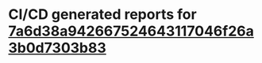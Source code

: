 # CI/CD generated reports for [7a6d38a942667524643117046f26a3b0d7303b83](https://github.com/hydephp/develop/commit/7a6d38a942667524643117046f26a3b0d7303b83)
